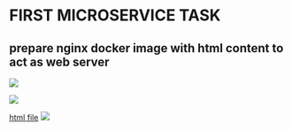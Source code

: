 # FIRST MICROSERVICE TASK

## prepare nginx docker image with html content to act as web server

![](https://github.com/IbrahimmAdel/DevOps_Bootcamp/assets/128406458/90f92ea9-5160-4231-b3d1-85ff2384ef4a)

![](https://github.com/IbrahimmAdel/DevOps_Bootcamp/assets/128406458/dcf5ac4e-6e09-4eef-be3a-d6cba4fb571e)

[html file](https://github.com/IbrahimmAdel/DevOps_Bootcamp/blob/main/microservice/task%201/nginx-image/files/index.html)
![](https://github.com/IbrahimmAdel/DevOps_Bootcamp/assets/128406458/f510e41c-c8d1-4168-850e-7b83e7c72398)





